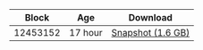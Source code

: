 |     Block   |     Age     |   Download  |
| ----------- | ----------- | ----------- |
|   12453152   |  17 hour | [Snapshot (1.6 GB)](https://s3.eu-central-1.amazonaws.com/w3coins.io/snapshots/akash-mainnet/akash_snapsot_latest.tar.lz4)  |
